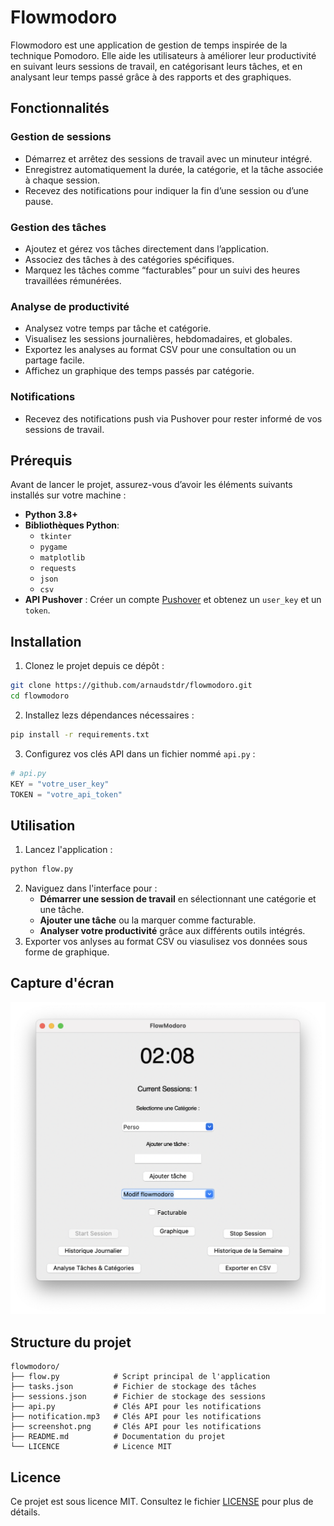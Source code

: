 # Flowmodoro

Flowmodoro est une application de gestion de temps inspirée de la technique Pomodoro. Elle aide les utilisateurs à améliorer leur productivité en suivant leurs sessions de travail, en catégorisant leurs tâches, et en analysant leur temps passé grâce à des rapports et des graphiques.

## Fonctionnalités

### Gestion de sessions
- Démarrez et arrêtez des sessions de travail avec un minuteur intégré.
- Enregistrez automatiquement la durée, la catégorie, et la tâche associée à chaque session.
- Recevez des notifications pour indiquer la fin d’une session ou d’une pause.

### Gestion des tâches
- Ajoutez et gérez vos tâches directement dans l’application.
- Associez des tâches à des catégories spécifiques.
- Marquez les tâches comme “facturables” pour un suivi des heures travaillées rémunérées.

### Analyse de productivité
- Analysez votre temps par tâche et catégorie.
- Visualisez les sessions journalières, hebdomadaires, et globales.
- Exportez les analyses au format CSV pour une consultation ou un partage facile.
- Affichez un graphique des temps passés par catégorie.

### Notifications
- Recevez des notifications push via Pushover pour rester informé de vos sessions de travail.

## Prérequis
Avant de lancer le projet, assurez-vous d’avoir les éléments suivants installés sur votre machine :
- **Python 3.8+**
- **Bibliothèques Python**:
  - `tkinter`
  - `pygame`
  - `matplotlib`
  - `requests`
  - `json`
  - `csv`
- **API Pushover** : Créer un compte [Pushover](https://pushover.net/) et obtenez un `user_key` et un `token`.

## Installation
1. Clonez le projet depuis ce dépôt :
```bash
git clone https://github.com/arnaudstdr/flowmodoro.git
cd flowmodoro
```
2. Installez lezs dépendances nécessaires :
```bash
pip install -r requirements.txt
```
3. Configurez vos clés API dans un fichier nommé `api.py` :
```python
# api.py
KEY = "votre_user_key"
TOKEN = "votre_api_token"
```

## Utilisation
1. Lancez l'application :
```bash
python flow.py
```
2. Naviguez dans l'interface pour :
   - **Démarrer une session de travail** en sélectionnant une catégorie et une tâche.
   - **Ajouter une tâche** ou la marquer comme facturable.
   - **Analyser votre productivité** grâce aux différents outils intégrés.
3. Exporter vos anlyses au format CSV ou viasulisez vos données sous forme de graphique.

## Capture d'écran
![Aperçu de Flowmodoro](/screenshot.png)

## Structure du projet
```plaintext
flowmodoro/
├── flow.py            # Script principal de l'application
├── tasks.json         # Fichier de stockage des tâches
├── sessions.json      # Fichier de stockage des sessions
├── api.py             # Clés API pour les notifications
├── notification.mp3   # Clés API pour les notifications
├── screenshot.png     # Clés API pour les notifications
├── README.md          # Documentation du projet
└── LICENCE            # Licence MIT
```

## Licence
Ce projet est sous licence MIT. Consultez le fichier [LICENSE](/LICENCE) pour plus de détails.